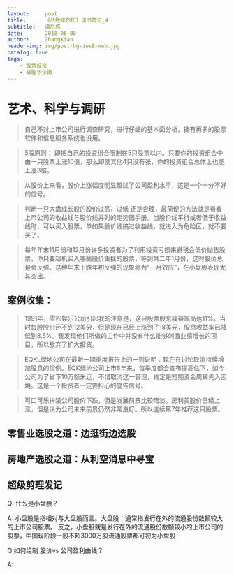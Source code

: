 ```yaml
---
layout:     post
title:      《战胜华尔街》读书笔记_4 
subtitle:   读后感 
date:       2018-06-08
author:     ZhangXian 
header-img: img/post-bg-ios9-web.jpg
catalog: true
tags:
    - 股票投资 
    - 战胜华尔街 
---
```

# 艺术、科学与调研 

> 自己不对上市公司进行调查研究，进行仔细的基本面分析，拥有再多的股票软件和信息服务系统也没用。

> 5股原则： 即把自己的投资组合限制在5只股票以内。只要你的投资组合中由一只股票上涨10倍，那么即使其他4只没有张，你的投资组合总体上也能上涨3倍。

> 从股价上来看，股价上涨幅度明显超过了公司盈利水平，这是一个十分不好的信号。


> 判断一只大盘成长股的股价过高，过低 还是合理，最简便的方法就是看看上市公司的收益线与股价线并列的走势图手册。当股价线平行或者低于收益线时，可以买入股票，单如果股价线搞过收益线，就进入为危险区，就不要买了。

> 每年年末11月份和12月份许多投资者为了利用投资亏损来避税会低价抛售股票，你只要趁机买入哪些股价重挫的股票，等到第二年1月份，这时股价总是会反弹。这种年末下跌年初反弹的现象称为“一月效应”，在小盘股表现尤其突出。

## 案例收集：

> 1991年，雪松娱乐公司引起我的注意是，这只股票股息收益率高达11%。当时每股股价还不到12美分，但是现在已经上涨到了18美元，股息收益率已降低到8.5%。我发现他们所做的工作中并没有什么能够刺激业绩增长的项目，所以放弃了扩大投资。

> EQKL绿地公司在最新一期季度报告上的一则说明：现在在讨论取消持续增加股息的惯例。EQK绿地公司上市6年来，每季度都会宣布提高估下，如今公司为了省下10万额米远，不惜取消这一管理，肯定是短期资金周转先入困境。这是一个投资者一定要担心的警告信号。

> 可口可乐拼装公司股价下跌，但是发展前景比较暗淡。房利美股价已经上涨，但是认为公司未来前景仍然非常良好。所以连续第7年推荐这只股票。

## 零售业选股之道：边逛街边选股

## 房地产选股之道：从利空消息中寻宝


## 超级剪理发记

 Q: 什么是小盘股？

 A: 小盘股是指相对与大盘股而言。大盘股：通常指发行在外的流通股份数额较大的上市公司股票。 反之，小盘股就是发行在外的流通股份数额较小的上市公司的股票，中国现阶段一般不超3000万股流通股票都可视为小盘股


Q:如何绘制 股价vs 公司盈利曲线？

A:
